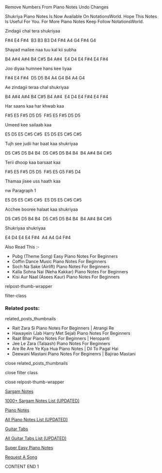 
Remove Numbers From Piano Notes
Undo Changes

Shukriya Piano Notes Is Now Available On NotationsWorld. Hope This Notes Is Useful For You. For More Piano Notes Keep Follow NotationsWorld.

Zindagii chal tera shukriyaa

F#4 E4 F#4  B3 B3 B3 D4 F#4 A4 G4 F#4 G4

Shayad mailee naa tuu kal kii subha

B4 A#4 A#4 B4 C#5 B4 A#4  E4 D4 E4 F#4 E4 F#4

Joo diyaa humnee hans kee liyaa

F#4 E4 F#4  D5 D5 B4 A4 G4 B4 A4 G4

Ae zindagii teraa chal shukriyaa

B4 A#4 A#4 B4 C#5 B4 A#4  E4 D4 E4 F#4 E4 F#4

Har saans kaa har khwab kaa

F#5 E5 F#5 D5 D5  F#5 E5 F#5 D5 D5

Umeed kee sailaab kaa

E5 D5 E5 C#5 C#5  E5 D5 E5 C#5 C#5

Tujh see judii har baat kaa shukriyaa

D5 C#5 D5 B4 B4  D5 C#5 D5 B4 B4  B4 A#4 B4 C#5

Terii dhoop kaa barsaat kaa

F#5 E5 F#5 D5 D5  F#5 E5 G5 F#5 D4

Thamaa jisee uss haath kaa

nw Paragraph 1

E5 D5 E5 C#5 C#5  E5 D5 E5 C#5 C#5

Acchee booree halaat kaa shukriyaa

D5 C#5 D5 B4 B4  D5 C#5 D5 B4 B4  B4 A#4 B4 C#5

Shukriyaa shukriyaa

E4 D4 E4 E4 F#4  A4 A4 G4 F#4

Also Read This :-

* Pubg (Theme Song) Easy Piano Notes For Beginners
* Coffin Dance Music Piano Notes For Beginners
* Soch Na Sake (Airlift) Piano Notes For Beginners
* Kalla Sohna Nai (Neha Kakkar) Piano Notes For Beginners
* Kisi Aur Naal (Asees Kaur) Piano Notes For Beginners

relpost-thumb-wrapper

filter-class

### Related posts:

related_posts_thumbnails

* Rait Zara Si Piano Notes For Beginners | Atrangi Re
* Hawayein (Jab Harry Met Sejal) Piano Notes For Beginners
* Raat Bhar Piano Notes For Beginners | Heropanti
* Jee Le Zara (Talaash) Piano Notes For Beginners
* Are Re Are Ye Kya Hua Piano Notes | Dil To Pagal Hai
* Deewani Mastani Piano Notes For Beginenrs | Bajirao Mastani

close related_posts_thumbnails

close filter class

close relpost-thumb-wrapper

[Sargam Notes](https://www.notationsworld.com/sargam-notes.html)

[1000+ Sargam Notes List (UPDATED)](https://www.notationsworld.com/all-songs-list-sargam-notes.html)

[Piano Notes](https://www.notationsworld.com/piano-notes.html)

[All Piano Notes List (UPDATED)](https://www.notationsworld.com/all-songs-list-piano-notes.html)

[Guitar Tabs](https://www.notationsworld.com/guitar-tabs.html)

[All Guitar Tabs List (UPDATED)](https://www.notationsworld.com/all-songs-list-guitar-tabs.html)

[Super Easy Piano Notes](https://studywall.in/)

[Request A Song](https://www.notationsworld.com/request-a-song.html)

CONTENT END 1

